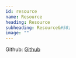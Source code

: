```yaml
---
id: resource
name: Resource
heading: Resource
subheading: Resource&#58;
image: ""
---
```


Github: [Github](https://github.com/Enthazy)
